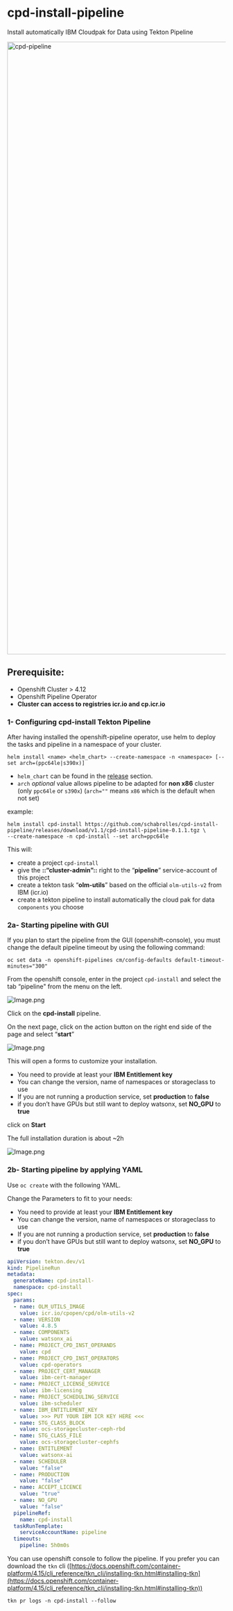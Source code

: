 # cpd-install-pipeline
Install automatically IBM Cloudpak for Data using Tekton Pipeline

<img width="1412" alt="cpd-pipeline" src="https://github.com/schabrolles/cpd-install-pipeline/assets/19491077/a85b1d1f-e93c-41d6-9b2b-dd106035c4ac">

## Prerequisite:

- Openshift Cluster > 4.12
- Openshift Pipeline Operator
- **Cluster can access to registries icr.io and cp.icr.io**

### 1- Configuring cpd-install Tekton Pipeline

After having installed the openshift-pipeline operator, use helm to deploy the tasks and pipeline in a namespace of your cluster.

```
helm install <name> <helm_chart> --create-namespace -n <namespace> [--set arch=(ppc64le|s390x)]
```
- `helm_chart` can be found in the [release](https://github.com/schabrolles/cpd-install-pipeline/releases) section.
- `arch` *optional* value allows pipeline to be adapted for **non x86** cluster (only `ppc64le` or `s390x`) (`arch=""` means `x86` which is the default when not set)

example: 
```
helm install cpd-install https://github.com/schabrolles/cpd-install-pipeline/releases/download/v1.1/cpd-install-pipeline-0.1.1.tgz \
--create-namespace -n cpd-install --set arch=ppc64le
```
This will:
   - create a project `cpd-install`
   - give the **::“cluster-admin”::** right to the “**pipeline**” service-account of this project
   - create a tekton task “**olm-utils**” based on the official `olm-utils-v2` from IBM (icr.io)
   - create a tekton pipeline to install automatically the cloud pak for data `components` you choose

### 2a- Starting pipeline with GUI

If you plan to start the pipeline from the GUI (openshift-console), you must change the default pipeline timeout by using the following command:

```other
oc set data -n openshift-pipelines cm/config-defaults default-timeout-minutes="300"
```

From the openshift console, enter in the project `cpd-install` and select the tab “pipeline" from the menu on the left.

![Image.png](https://res.craft.do/user/full/de0964ce-f4e1-6349-286f-b59814cf4260/doc/48A286AD-0E40-4681-83FF-97A2BBB33870/A0D3CEA8-62C6-4C94-A66E-C1A7A684BE68_2/EIgT0wFGXxxF9xPzi3RxnqHWwHAAiYikypdAiw7wrqEz/Image.png)

Click on the **cpd-install** pipeline.

On the next page, click on the action button on the right end side of the page and select “**start**”

![Image.png](https://res.craft.do/user/full/de0964ce-f4e1-6349-286f-b59814cf4260/doc/48A286AD-0E40-4681-83FF-97A2BBB33870/E66B8D89-30E7-4766-8A1F-5077313DF19E_2/Wy7CZB3zknYeEJPvqks0abuTAZSz5BcdC67zIa5yGeAz/Image.png)

This will open a forms to customize your installation.

- You need to provide at least your **IBM Entitlement key**
- You can change the version, name of namespaces or storageclass to use
- If you are not running a production service, set **production** to **false**
- if you don’t have GPUs but still want to deploy watsonx, set **NO_GPU** to **true**

click on **Start**

The full installation duration is about ~2h

![Image.png](https://res.craft.do/user/full/de0964ce-f4e1-6349-286f-b59814cf4260/doc/48A286AD-0E40-4681-83FF-97A2BBB33870/9FBEF9B2-DBE4-4E0E-8013-8CA93A6389C2_2/dXYxIkknDp4JKJTdlqVaVXroGnyPxoBO1tQEpz45n0kz/Image.png)

### 2b- Starting pipeline by applying YAML

Use `oc create` with the following YAML.

Change the Parameters to fit to your needs:

- You need to provide at least your **IBM Entitlement key**
- You can change the version, name of namespaces or storageclass to use
- If you are not running a production service, set **production** to **false**
- if you don’t have GPUs but still want to deploy watsonx, set **NO_GPU** to **true**

```yaml
apiVersion: tekton.dev/v1
kind: PipelineRun
metadata:
  generateName: cpd-install-
  namespace: cpd-install
spec:
  params:
  - name: OLM_UTILS_IMAGE
    value: icr.io/cpopen/cpd/olm-utils-v2
  - name: VERSION
    value: 4.8.5
  - name: COMPONENTS
    value: watsonx_ai
  - name: PROJECT_CPD_INST_OPERANDS
    value: cpd
  - name: PROJECT_CPD_INST_OPERATORS
    value: cpd-operators
  - name: PROJECT_CERT_MANAGER
    value: ibm-cert-manager
  - name: PROJECT_LICENSE_SERVICE
    value: ibm-licensing
  - name: PROJECT_SCHEDULING_SERVICE
    value: ibm-scheduler
  - name: IBM_ENTITLEMENT_KEY
    value: >>> PUT YOUR IBM ICR KEY HERE <<<
  - name: STG_CLASS_BLOCK
    value: ocs-storagecluster-ceph-rbd
  - name: STG_CLASS_FILE
    value: ocs-storagecluster-cephfs
  - name: ENTITLEMENT
    value: watsonx-ai
  - name: SCHEDULER
    value: "false"
  - name: PRODUCTION
    value: "false"
  - name: ACCEPT_LICENCE
    value: "true"
  - name: NO_GPU
    value: "false"
  pipelineRef:
    name: cpd-install
  taskRunTemplate:
    serviceAccountName: pipeline
  timeouts:
    pipeline: 5h0m0s
```

You can use openshift console to follow the pipeline.
If you prefer you can download the `tkn` cli ([https://docs.openshift.com/container-platform/4.15/cli_reference/tkn_cli/installing-tkn.html#installing-tkn](https://docs.openshift.com/container-platform/4.15/cli_reference/tkn_cli/installing-tkn.html#installing-tkn))

```plaintext
tkn pr logs -n cpd-install --follow
```
